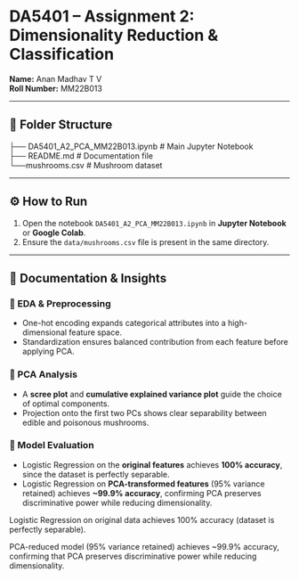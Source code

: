 # DA5401 – Assignment 2: Dimensionality Reduction & Classification  

**Name:** Anan Madhav T V  
**Roll Number:** MM22B013  

---

## 📂 Folder Structure  

├── DA5401_A2_PCA_MM22B013.ipynb       # Main Jupyter Notebook  
├── README.md                          # Documentation file  
└──mushrooms.csv                      # Mushroom dataset

---

## ⚙️ How to Run  
1. Open the notebook `DA5401_A2_PCA_MM22B013.ipynb` in **Jupyter Notebook** or **Google Colab**.  
2. Ensure the `data/mushrooms.csv` file is present in the same directory.  
---
## 📌 Documentation & Insights  

### 🔹 EDA & Preprocessing  
- One-hot encoding expands categorical attributes into a high-dimensional feature space.  
- Standardization ensures balanced contribution from each feature before applying PCA.  

### 🔹 PCA Analysis  
- A **scree plot** and **cumulative explained variance plot** guide the choice of optimal components.  
- Projection onto the first two PCs shows clear separability between edible and poisonous mushrooms.  

### 🔹 Model Evaluation  
- Logistic Regression on the **original features** achieves **100% accuracy**, since the dataset is perfectly separable.  
- Logistic Regression on **PCA-transformed features** (95% variance retained) achieves **~99.9% accuracy**, confirming PCA preserves discriminative power while reducing dimensionality.  

Logistic Regression on original data achieves 100% accuracy (dataset is perfectly separable).

PCA-reduced model (95% variance retained) achieves ~99.9% accuracy, confirming that PCA preserves discriminative power while reducing dimensionality.
